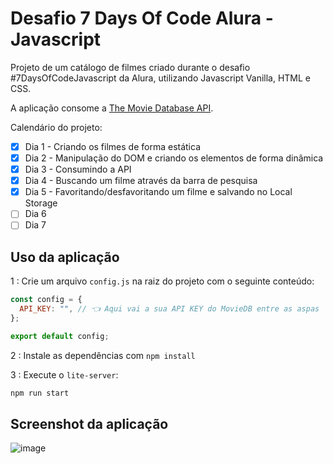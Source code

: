 # Desafio 7 Days Of Code Alura - Javascript

Projeto de um catálogo de filmes criado durante o desafio #7DaysOfCodeJavascript da Alura, utilizando Javascript Vanilla, HTML e CSS.

A aplicação consome a [The Movie Database API](https://developers.themoviedb.org/3/getting-started/introduction).

Calendário do projeto:

- [x] Dia 1 - Criando os filmes de forma estática
- [x] Dia 2 - Manipulação do DOM e criando os elementos de forma dinâmica
- [x] Dia 3 - Consumindo a API
- [x] Dia 4 - Buscando um filme através da barra de pesquisa
- [x] Dia 5 - Favoritando/desfavoritando um filme e salvando no Local Storage
- [ ] Dia 6
- [ ] Dia 7

## Uso da aplicação

1 : Crie um arquivo `config.js` na raiz do projeto com o seguinte conteúdo:

```javascript
const config = {
  API_KEY: "", // 👈 Aqui vai a sua API KEY do MovieDB entre as aspas
};

export default config;
```

2 : Instale as dependências com `npm install`

3 : Execute o `lite-server`:

```bash
npm run start
```

## Screenshot da aplicação

![image](https://user-images.githubusercontent.com/55285816/171071725-4223366c-1f6c-4241-b5a4-b828710f0b84.png)
